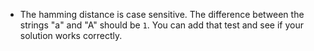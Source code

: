 - The hamming distance is case sensitive. The difference between the strings "a" and "A" should be `1`.
You can add that test and see if your solution works correctly.